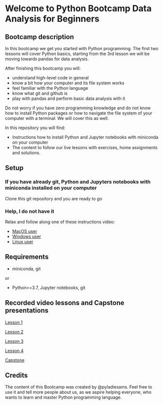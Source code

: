 # Welcome to Python Bootcamp Data Analysis for Beginners
 
## Bootcamp description
In this bootcamp we get you started with Python programming. The first two lessons will cover Python basics, starting from the 3rd lesson we will be moving towards pandas for data analysis. 

After finishing this bootcamp you will:
* understand high-level code in general
* know a bit how your computer and its file system works
* feel familiar with the Python language
* know what git and github is
* play with pandas and perform basic data analysis with it

Do not worry if you have zero programming knowledge and do not know how to install Python packages or how to navigate the file system of your computer with a terminal. We will cover this as well.

In this repository you will find: 
* Instructions how to install Python and Jupyter notebooks with miniconda on your computer
* The content to follow our live lessons with exercises, home assignments and solutions. 

## Setup
### If you have already git, Python and Jupyters notebooks with miniconda installed on your computer
Clone this git repository and you are ready to go 

### Help, I do not have it
Relax and follow along one of these instructions video:

* [MacOS user](https://youtu.be/Mg2n6wHanzE)
* [Windows user](https://youtu.be/nXn52TPnZko)
* [Linux user](https://youtu.be/cwMekDSxdNU)

## Requirements
* miniconda, git

or

* Python>=3.7, Jupyter notebooks, git

## Recorded video lessons and Capstone presentations
[Lesson 1](https://youtu.be/FoPAT3_8zwc)

[Lesson 2](https://youtu.be/8g8MGjjkNEo)

[Lesson 3](https://youtu.be/B0geOzFSyf0)

[Lesson 4](https://youtu.be/B8AkXs_B2Zo)

[Capstone](https://youtu.be/f3yWT3O36n8)

## Credits
The content of this Bootcamp was created by @pyladiesams. Feel free to use it and tell more people about us, as we aspire helping everyone, who wants to learn and master Python programming language.
